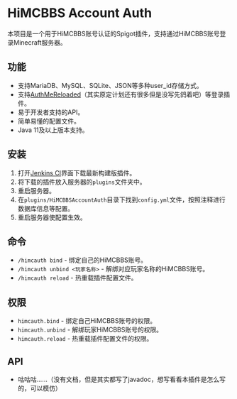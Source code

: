 # HiMCBBS Account Auth
本项目是一个用于HiMCBBS账号认证的Spigot插件，支持通过HiMCBBS账号登录Minecraft服务器。
## 功能
- 支持MariaDB、MySQL、SQLite、JSON等多种user_id存储方式。
- 支持[AuthMeReloaded](https://github.com/AuthMe/AuthMeReloaded)（其实原定计划还有很多但是没写先鸽着吧）等登录插件。
- 易于开发者支持的API。
- 简单易懂的配置文件。
- Java 11及以上版本支持。
## 安装
1. 打开[Jenkins CI](https://ci.hiworldmc.com/job/HiMCBBS/job/HiMCBBS%20Account%20Auth/)界面下载最新构建版插件。
2. 将下载的插件放入服务器的`plugins`文件夹中。
3. 重启服务器。
4. 在`plugins/HiMCBBSAccountAuth`目录下找到`config.yml`文件，按照注释进行数据库信息等配置。
5. 重启服务器使配置生效。
## 命令
- `/himcauth bind` - 绑定自己的HiMCBBS账号。
- `/himcauth unbind <玩家名称>` - 解绑对应玩家名称的HiMCBBS账号。
- `/himcauth reload` - 热重载插件配置文件。
## 权限
- `himcauth.bind` - 绑定自己HiMCBBS账号的权限。
- `himcauth.unbind` - 解绑玩家HiMCBBS账号的权限。
- `himcauth.reload` - 热重载插件配置文件的权限。
## API
- 咕咕咕……（没有文档，但是其实都写了javadoc，想写看看本插件是怎么写的，可以模仿）